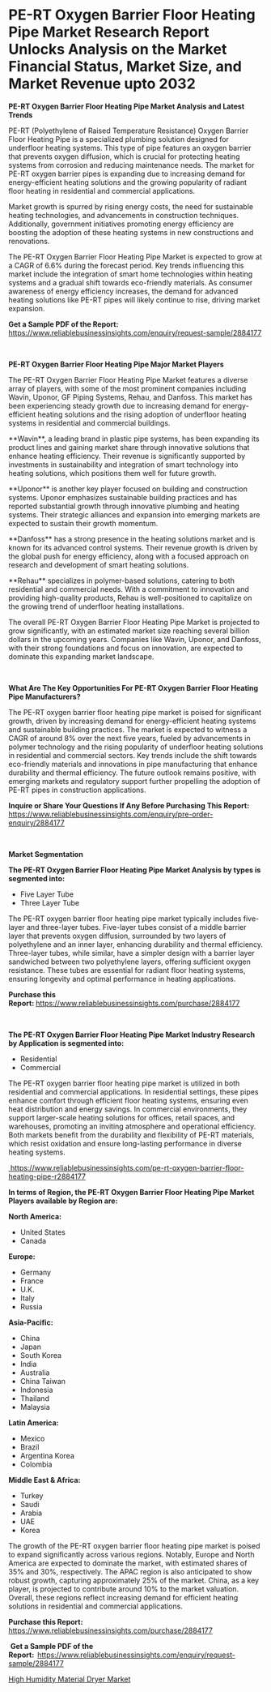 <p><h1>PE-RT Oxygen Barrier Floor Heating Pipe Market Research Report Unlocks Analysis on the Market Financial Status, Market Size, and Market Revenue upto 2032</h1></p><p><strong>PE-RT Oxygen Barrier Floor Heating Pipe Market Analysis and Latest Trends</strong></p>
<p><p>PE-RT (Polyethylene of Raised Temperature Resistance) Oxygen Barrier Floor Heating Pipe is a specialized plumbing solution designed for underfloor heating systems. This type of pipe features an oxygen barrier that prevents oxygen diffusion, which is crucial for protecting heating systems from corrosion and reducing maintenance needs. The market for PE-RT oxygen barrier pipes is expanding due to increasing demand for energy-efficient heating solutions and the growing popularity of radiant floor heating in residential and commercial applications. </p><p>Market growth is spurred by rising energy costs, the need for sustainable heating technologies, and advancements in construction techniques. Additionally, government initiatives promoting energy efficiency are boosting the adoption of these heating systems in new constructions and renovations. </p><p>The PE-RT Oxygen Barrier Floor Heating Pipe Market is expected to grow at a CAGR of 6.6% during the forecast period. Key trends influencing this market include the integration of smart home technologies within heating systems and a gradual shift towards eco-friendly materials. As consumer awareness of energy efficiency increases, the demand for advanced heating solutions like PE-RT pipes will likely continue to rise, driving market expansion.</p></p>
<p><strong>Get a Sample PDF of the Report:&nbsp;</strong> <a href="https://www.reliablebusinessinsights.com/enquiry/request-sample/2884177?utm_campaign=3206&utm_medium=2&utm_source=Github&utm_content=ia&utm_term=13032025&utm_id=pe-rt-oxygen-barrier-floor-heating-pipe">https://www.reliablebusinessinsights.com/enquiry/request-sample/2884177</a></p>
<p>&nbsp;</p>
<p><strong>PE-RT Oxygen Barrier Floor Heating Pipe Major Market Players</strong></p>
<p><p>The PE-RT Oxygen Barrier Floor Heating Pipe Market features a diverse array of players, with some of the most prominent companies including Wavin, Uponor, GF Piping Systems, Rehau, and Danfoss. This market has been experiencing steady growth due to increasing demand for energy-efficient heating solutions and the rising adoption of underfloor heating systems in residential and commercial buildings.</p><p>**Wavin**, a leading brand in plastic pipe systems, has been expanding its product lines and gaining market share through innovative solutions that enhance heating efficiency. Their revenue is significantly supported by investments in sustainability and integration of smart technology into heating solutions, which positions them well for future growth.</p><p>**Uponor** is another key player focused on building and construction systems. Uponor emphasizes sustainable building practices and has reported substantial growth through innovative plumbing and heating systems. Their strategic alliances and expansion into emerging markets are expected to sustain their growth momentum.</p><p>**Danfoss** has a strong presence in the heating solutions market and is known for its advanced control systems. Their revenue growth is driven by the global push for energy efficiency, along with a focused approach on research and development of smart heating solutions. </p><p>**Rehau** specializes in polymer-based solutions, catering to both residential and commercial needs. With a commitment to innovation and providing high-quality products, Rehau is well-positioned to capitalize on the growing trend of underfloor heating installations.</p><p>The overall PE-RT Oxygen Barrier Floor Heating Pipe Market is projected to grow significantly, with an estimated market size reaching several billion dollars in the upcoming years. Companies like Wavin, Uponor, and Danfoss, with their strong foundations and focus on innovation, are expected to dominate this expanding market landscape.</p></p>
<p>&nbsp;</p>
<p><strong>What Are The Key Opportunities For PE-RT Oxygen Barrier Floor Heating Pipe Manufacturers?</strong></p>
<p><p>The PE-RT oxygen barrier floor heating pipe market is poised for significant growth, driven by increasing demand for energy-efficient heating systems and sustainable building practices. The market is expected to witness a CAGR of around 8% over the next five years, fueled by advancements in polymer technology and the rising popularity of underfloor heating solutions in residential and commercial sectors. Key trends include the shift towards eco-friendly materials and innovations in pipe manufacturing that enhance durability and thermal efficiency. The future outlook remains positive, with emerging markets and regulatory support further propelling the adoption of PE-RT pipes in construction applications.</p></p>
<p><strong>Inquire or Share Your Questions If Any Before Purchasing This Report:</strong> <a href="https://www.reliablebusinessinsights.com/enquiry/pre-order-enquiry/2884177?utm_campaign=3206&utm_medium=2&utm_source=Github&utm_content=ia&utm_term=13032025&utm_id=pe-rt-oxygen-barrier-floor-heating-pipe">https://www.reliablebusinessinsights.com/enquiry/pre-order-enquiry/2884177</a></p>
<p>&nbsp;</p>
<p><strong>Market Segmentation</strong></p>
<p><strong>The PE-RT Oxygen Barrier Floor Heating Pipe Market Analysis by types is segmented into:</strong></p>
<p><ul><li>Five Layer Tube</li><li>Three Layer Tube</li></ul></p>
<p><p>The PE-RT oxygen barrier floor heating pipe market typically includes five-layer and three-layer tubes. Five-layer tubes consist of a middle barrier layer that prevents oxygen diffusion, surrounded by two layers of polyethylene and an inner layer, enhancing durability and thermal efficiency. Three-layer tubes, while similar, have a simpler design with a barrier layer sandwiched between two polyethylene layers, offering sufficient oxygen resistance. These tubes are essential for radiant floor heating systems, ensuring longevity and optimal performance in heating applications.</p></p>
<p><strong>Purchase this Report:&nbsp;</strong><a href="https://www.reliablebusinessinsights.com/purchase/2884177?utm_campaign=3206&utm_medium=2&utm_source=Github&utm_content=ia&utm_term=13032025&utm_id=pe-rt-oxygen-barrier-floor-heating-pipe">https://www.reliablebusinessinsights.com/purchase/2884177</a></p>
<p>&nbsp;</p>
<p><strong>The PE-RT Oxygen Barrier Floor Heating Pipe Market Industry Research by Application is segmented into:</strong></p>
<p><ul><li>Residential</li><li>Commercial</li></ul></p>
<p><p>The PE-RT oxygen barrier floor heating pipe market is utilized in both residential and commercial applications. In residential settings, these pipes enhance comfort through efficient floor heating systems, ensuring even heat distribution and energy savings. In commercial environments, they support larger-scale heating solutions for offices, retail spaces, and warehouses, promoting an inviting atmosphere and operational efficiency. Both markets benefit from the durability and flexibility of PE-RT materials, which resist oxidation and ensure long-lasting performance in diverse heating systems.</p></p>
<p><a href="https://www.reliablebusinessinsights.com/pe-rt-oxygen-barrier-floor-heating-pipe-r2884177?utm_campaign=3206&utm_medium=2&utm_source=Github&utm_content=ia&utm_term=13032025&utm_id=pe-rt-oxygen-barrier-floor-heating-pipe">&nbsp;https://www.reliablebusinessinsights.com/pe-rt-oxygen-barrier-floor-heating-pipe-r2884177</a></p>
<p><strong>In terms of Region, the PE-RT Oxygen Barrier Floor Heating Pipe Market Players available by Region are:</strong></p>
<p>
    <p> <strong> North America: </strong>
        <ul>
            <li>United States</li>
            <li>Canada</li>
        </ul>
        </p> 
    <p> <strong> Europe: </strong>
        <ul>
            <li>Germany</li>
            <li>France</li>
            <li>U.K.</li>
            <li>Italy</li>
            <li>Russia</li>
        </ul>
        </p> 
    <p> <strong> Asia-Pacific: </strong>
        <ul>
            <li>China</li>
            <li>Japan</li>
            <li>South Korea</li>
            <li>India</li>
            <li>Australia</li>
            <li>China Taiwan</li>
            <li>Indonesia</li>
            <li>Thailand</li>
            <li>Malaysia</li>
        </ul>
        </p> 
    <p> <strong> Latin America: </strong>
        <ul>
            <li>Mexico</li>
            <li>Brazil</li>
            <li>Argentina Korea</li>
            <li>Colombia</li>
        </ul>
        </p> 
    <p> <strong> Middle East & Africa: </strong>
        <ul>
            <li>Turkey</li>
            <li>Saudi</li>
            <li>Arabia</li>
            <li>UAE</li>
            <li>Korea</li>
        </ul>
    </p>
    </p>
<p><p>The growth of the PE-RT oxygen barrier floor heating pipe market is poised to expand significantly across various regions. Notably, Europe and North America are expected to dominate the market, with estimated shares of 35% and 30%, respectively. The APAC region is also anticipated to show robust growth, capturing approximately 25% of the market. China, as a key player, is projected to contribute around 10% to the market valuation. Overall, these regions reflect increasing demand for efficient heating solutions in residential and commercial applications.</p></p>
<p><strong>Purchase this Report: </strong><a href="https://www.reliablebusinessinsights.com/purchase/2884177?utm_campaign=3206&utm_medium=2&utm_source=Github&utm_content=ia&utm_term=13032025&utm_id=pe-rt-oxygen-barrier-floor-heating-pipe">https://www.reliablebusinessinsights.com/purchase/2884177</a></p>
<p>&nbsp;<strong>Get a Sample PDF of the Report:&nbsp;&nbsp;</strong><a href="https://www.reliablebusinessinsights.com/enquiry/request-sample/2884177?utm_campaign=3206&utm_medium=2&utm_source=Github&utm_content=ia&utm_term=13032025&utm_id=pe-rt-oxygen-barrier-floor-heating-pipe">https://www.reliablebusinessinsights.com/enquiry/request-sample/2884177</a></p>
<p><strong></strong></p>
<p><p><a href="https://github.com/ugurgyuri/Market-Research-Report-List-1/blob/main/high-humidity-material-dryer-market.md?utm_campaign=3206&utm_medium=2&utm_source=Github&utm_content=ia&utm_term=13032025&utm_id=pe-rt-oxygen-barrier-floor-heating-pipe">High Humidity Material Dryer Market</a></p></p>